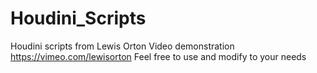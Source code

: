 # Houdini_Scripts
Houdini scripts from Lewis Orton
Video demonstration https://vimeo.com/lewisorton
Feel free to use and modify to your needs
